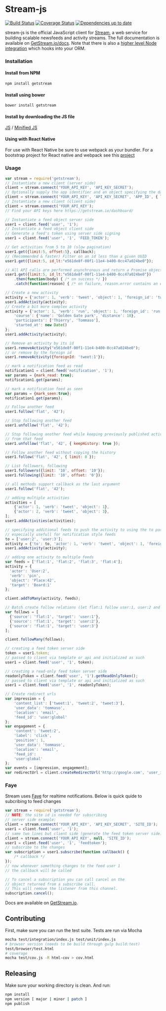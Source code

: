 Stream-js
===========

[![Build Status](https://travis-ci.org/GetStream/stream-js.svg?branch=master)](https://travis-ci.org/GetStream/stream-js)
[![Coverage Status](https://img.shields.io/coveralls/GetStream/stream-js.svg)](https://coveralls.io/r/GetStream/stream-js?branch=master)
[![Dependencies up to date](https://david-dm.org/GetStream/stream-js.png)](https://david-dm.org/getstream/stream-js)

stream-js is the official JavaScript client for [Stream](https://getstream.io/), a web service for building scalable newsfeeds and activity streams.
The full documentation is available on [GetStream.io/docs](http://getstream.io/docs/). Note that there is also a [higher level Node integration](https://github.com/getstream/stream-node) which hooks into your ORM.


### Installation

#### Install from NPM

```bash
npm install getstream
```

#### Install using bower

```bash
bower install getstream
```

#### Install by downloading the JS file

[JS](https://raw.githubusercontent.com/GetStream/stream-js/master/dist/js/getstream.js) /
[Minified JS](https://raw.githubusercontent.com/GetStream/stream-js/master/dist/js_min/getstream.js)

#### Using with React Native

For use with React Native be sure to use webpack as your bundler. For a bootstrap project for React native and webpack see this [project](https://github.com/jhabdas/react-native-webpack-starter-kit)

### Usage

```javascript
var stream = require('getstream');
// Instantiate a new client (server side)
client = stream.connect('YOUR_API_KEY', 'API_KEY_SECRET');
// Optionally supply the app identifier and an object specifying the data center to use
client = stream.connect('YOUR_API_KEY', 'API_KEY_SECRET', 'APP_ID', { location: 'us-west' });
// Instantiate a new client (client side)
client = stream.connect('YOUR_API_KEY');
// Find your API keys here https://getstream.io/dashboard/

// Instantiate a feed object server side
user1 = client.feed('user', '1');
// Instantiate a feed object client side
// Generate a feed's token using server side signing
user1 = client.feed('user', '1', 'FEED_TOKEN');

// Get activities from 5 to 10 (slow pagination)
user1.get({limit:5, offset:5}, callback);
// (Recommended & faster) Filter on an id less than a given UUID
user1.get({limit:5, id_lt:"e561de8f-00f1-11e4-b400-0cc47a024be0"});

// All API calls are performed asynchronous and return a Promise object
user1.get({limit:5, id_lt:"e561de8f-00f1-11e4-b400-0cc47a024be0"})
	.then(function(body) { /* on success */ })
	.catch(function(reason) { /* on failure, reason.error contains an explanation */ });

// Create a new activity
activity = {'actor': 1, 'verb': 'tweet', 'object': 1, 'foreign_id': 'tweet:1'};
user1.addActivity(activity);
// Create a bit more complex activity
activity = {'actor': 1, 'verb': 'run', 'object': 1, 'foreign_id': 'run:1',
	'course': {'name': 'Golden Gate park', 'distance': 10},
	'participants': ['Thierry', 'Tommaso'],
	'started_at': new Date()
};
user1.addActivity(activity);

// Remove an activity by its id
user1.removeActivity("e561de8f-00f1-11e4-b400-0cc47a024be0");
// or remove by the foreign id
user1.removeActivity({foreignId: 'tweet:1'});

// mark a notification feed as read
notification1 = client.feed('notification', '1');
var params = {mark_read: true};
notification1.get(params);

// mark a notification feed as seen
var params = {mark_seen:true};
notification1.get(params);

// Follow another feed
user1.follow('flat', '42');

// Stop following another feed
user1.unfollow('flat', '42');

// Stop following another feed while keeping previously published activities
// from that feed
user1.unfollow('flat', '42', { keepHistory: true });

// Follow another feed without copying the history
user1.follow('flat', '42', { limit: 0 });

// List followers, following
user1.followers({limit: '10', offset: '10'});
user1.following({limit: '10', offset: '0'});

// all methods support callback as the last argument
user1.follow('flat', '42');

// adding multiple activities
activities = [
	{'actor': 1, 'verb': 'tweet', 'object': 1},
	{'actor': 2, 'verb': 'tweet', 'object': 3},
];
user1.addActivities(activities);

// specifying additional feeds to push the activity to using the to param
// especially usefull for notification style feeds
to = ['user:2', 'user:3'];
activity = {'to': to, 'actor': 1, 'verb': 'tweet', 'object': 1, 'foreign_id': 'tweet:1'};
user1.addActivity(activity);

// adding one activity to multiple feeds
var feeds = ['flat:1', 'flat:2', 'flat:3', 'flat:4'];
activity = {
  'actor': 'User:2',
  'verb': 'pin',
  'object': 'Place:42',
  'target': 'Board:1'
};

client.addToMany(activity, feeds);

// Batch create follow relations (let flat:1 follow user:1, user:2 and user:3 feeds in one single request)
var follows = [
  {'source': 'flat:1', 'target': 'user:1'},
  {'source': 'flat:1', 'target': 'user:2'},
  {'source': 'flat:1', 'target': 'user:3'}
];

client.followMany(follows);

// creating a feed token server side
token = user1.token;
// passed to client via template or api and initialized as such
user1 = client.feed('user', '1', token);

// creating a read-only feed token server side
readonlyToken = client.feed('user', '1').getReadOnlyToken();
// passed to client via template or api and initialized as such
user1 = client.feed('user', '1', readonlyToken);

// Create redirect urls
var impression = {
    'content_list': ['tweet:1', 'tweet:2', 'tweet:3'], 
    'user_data': 'tommaso', 
    'location': 'email',
    'feed_id': 'user:global'
};
var engagement = {
    'content': 'tweet:2', 
    'label': 'click',
    'position': 1, 
    'user_data': 'tommaso', 
    'location': 'email',
    'feed_id': 
    'user:global'
};
var events = [impression, engagement];
var redirectUrl = client.createRedirectUrl('http://google.com', 'user_id', events);

```

### Faye

Stream uses [Faye](http://faye.jcoglan.com/browser.html) for realtime notifications. Below is quick quide to subcribing to feed changes

```javascript
var stream = require('getstream');
// NOTE: the site id is needed for subscribing
// server side example:
client = stream.connect('YOUR_API_KEY', 'API_KEY_SECRET', 'SITE_ID');
user1 = client.feed('user', '1');
// same two lines but client side (generate the feed token server side)
client = stream.connect('YOUR_API_KEY', null, 'SITE_ID');
user1 = client.feed('user', '1', 'feedtoken');
// subscribe to the changes
var subscription = user1.subscribe(function callback() {
	/* callback */
});
// now whenever something changes to the feed user 1
// the callback will be called

// To cancel a subscription you can call cancel on the
// object returned from a subscribe call.
// This will remove the listener from this channel.
subscription.cancel();
```


Docs are available on [GetStream.io](http://getstream.io/docs/).



Contributing
------------

First, make sure you can run the test suite. Tests are run via Mocha

```bash
mocha test/integration/index.js test/unit/index.js
# browser version (needs to be build through gulp build:test)
test/browser/test.html
# coverage
mocha test/cov.js -R html-cov > cov.html
```

  [Stream]: https://getstream.io/
  [GetStream.io]: http://getstream.io/docs/

Releasing
------------

Make sure your working directory is clean. And run:

```bash
npm install
npm version [ major | minor | patch ]
npm publish
```
